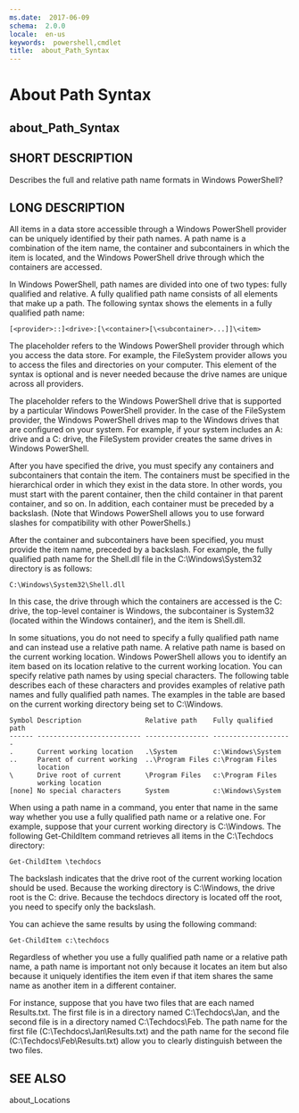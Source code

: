 ```yaml
---
ms.date:  2017-06-09
schema:  2.0.0
locale:  en-us
keywords:  powershell,cmdlet
title:  about_Path_Syntax
---
```


# About Path Syntax
## about_Path_Syntax


## SHORT DESCRIPTION
Describes the full and relative path name formats in  Windows PowerShell?


## LONG DESCRIPTION
All items in a data store accessible through a  Windows PowerShell provider can be uniquely identified by their path names. A path name is a combination of the item name, the container and subcontainers in which the item is located, and the  Windows PowerShell drive through which the containers are accessed.

In  Windows PowerShell, path names are divided into one of two types: fully qualified and relative. A fully qualified path name consists of all elements that make up a path. The following syntax shows the elements in a fully qualified path name:


```
[<provider>::]<drive>:[\<container>[\<subcontainer>...]]\<item>
```


The <provider> placeholder refers to the  Windows PowerShell provider through which you access the data store. For example, the FileSystem provider allows you to access the files and directories on your computer. This element of the syntax is optional and is never needed because the drive names are unique across all providers.

The <drive> placeholder refers to the  Windows PowerShell drive that is supported by a particular  Windows PowerShell provider. In the case of the FileSystem provider, the  Windows PowerShell drives map to the Windows drives that are configured on your system. For example, if your system includes an A: drive and a C: drive, the FileSystem provider creates the same drives in  Windows PowerShell.

After you have specified the drive, you must specify any containers and subcontainers that contain the item. The containers must be specified in the hierarchical order in which they exist in the data store. In other words, you must start with the parent container, then the child container in that parent container, and so on. In addition, each container must be preceded by a backslash. (Note that  Windows PowerShell allows you to use forward slashes for compatibility with other PowerShells.)

After the container and subcontainers have been specified, you must provide the item name, preceded by a backslash. For example, the fully qualified path name for the Shell.dll file in the C:\Windows\System32 directory is as follows:


```
C:\Windows\System32\Shell.dll
```


In this case, the drive through which the containers are accessed is the C: drive, the top-level container is Windows, the subcontainer is System32 (located within the Windows container), and the item is Shell.dll.

In some situations, you do not need to specify a fully qualified path name and can instead use a relative path name. A relative path name is based on the current working location.  Windows PowerShell allows you to identify an item based on its location relative to the current working location. You can specify relative path names by using special characters. The following table describes each of these characters and provides examples of relative path names and fully qualified path names. The examples in the table are based on the current working directory being set to C:\Windows.


```
Symbol Description                Relative path    Fully qualified path  
------ -------------------------- ---------------- --------------------  
.      Current working location   .\System         c:\Windows\System  
..     Parent of current working  ..\Program Files c:\Program Files  
       location  
\      Drive root of current      \Program Files   c:\Program Files  
       working location  
[none] No special characters      System           c:\Windows\System
```


When using a path name in a command, you enter that name in the same way whether you use a fully qualified path name or a relative one. For example, suppose that your current working directory is C:\Windows. The following Get-ChildItem command retrieves all items in the C:\Techdocs directory:


```
Get-ChildItem \techdocs
```


The backslash indicates that the drive root of the current working location should be used. Because the working directory is C:\Windows, the drive root is the C: drive. Because the techdocs directory is located off the root, you need to specify only the backslash.

You can achieve the same results by using the following command:


```
Get-ChildItem c:\techdocs
```


Regardless of whether you use a fully qualified path name or a relative path name, a path name is important not only because it locates an item but also because it uniquely identifies the item even if that item shares the same name as another item in a different container.

For instance, suppose that you have two files that are each named Results.txt. The first file is in a directory named C:\Techdocs\Jan, and the second file is in a directory named C:\Techdocs\Feb. The path name for the first file (C:\Techdocs\Jan\Results.txt) and the path name for the second file (C:\Techdocs\Feb\Results.txt) allow you to clearly distinguish between the two files.


## SEE ALSO

about_Locations

